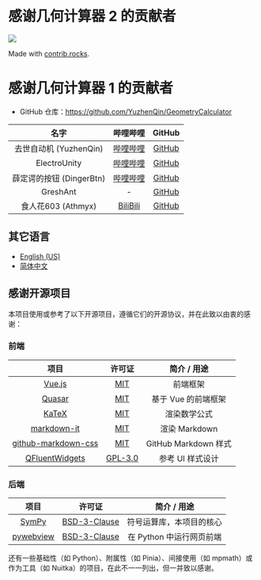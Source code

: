 # 感谢几何计算器 2 的贡献者

<a href="https://github.com/zhdbk3/GeometryCalculator/graphs/contributors">
  <img src="https://contrib.rocks/image?repo=zhdbk3/GeometryCalculator" />
</a>

Made with [contrib.rocks](https://contrib.rocks).

# 感谢几何计算器 1 的贡献者

- GitHub 仓库：https://github.com/YuzhenQin/GeometryCalculator

|         名字         |                     哔哩哔哩                     |                  GitHub                   |
|:------------------:|:--------------------------------------------:|:-----------------------------------------:|
| 去世自动机 (YuzhenQin)  | [哔哩哔哩](https://space.bilibili.com/470160343) |  [GitHub](https://github.com/YuzhenQin1)  |
|    ElectroUnity    | [哔哩哔哩](https://space.bilibili.com/562633104) | [GitHub](https://github.com/ElectroUnity) |
| 薛定谔的按钮 (DingerBtn) | [哔哩哔哩](https://space.bilibili.com/668182235) |  [GitHub](https://github.com/DingerBtn)   |
|      GreshAnt      |                      -                       | [GitHub](https://github.com/Kevin-O-Hsu)  |
|  食人花603 (Athmyx)   | [BiliBili](https://space.bilibili.com/552304031) |    [GitHub](https://github.com/SRH603)    |

## 其它语言

* [English (US)](ACKNOWLEDGMENTS.en.md)
* [简体中文](ACKNOWLEDGMENTS.md)

## 感谢开源项目

本项目使用或参考了以下开源项目，遵循它们的开源协议，并在此致以由衷的感谢：

### 前端

|                                     项目                                     |                                      许可证                                      |      简介 / 用途       |
|:--------------------------------------------------------------------------:|:-----------------------------------------------------------------------------:|:------------------:|
|                      [Vue.js](https://cn.vuejs.org/)                       |            [MIT](https://github.com/vuejs/core/blob/main/LICENSE)             |        前端框架        |
|                       [Quasar](https://quasar.dev/)                        |       [MIT](https://github.com/quasarframework/quasar/blob/dev/LICENSE)       |    基于 Vue 的前端框架    |
|                        [KaTeX](https://katex.org/)                         |            [MIT](https://github.com/KaTeX/KaTeX/blob/main/LICENSE)            |       渲染数学公式       |
|         [markdown-it](https://github.com/markdown-it/markdown-it)          |     [MIT](https://github.com/markdown-it/markdown-it/blob/master/LICENSE)     |    渲染 Markdown     |
| [github-markdown-css](https://github.com/sindresorhus/github-markdown-css) | [MIT](https://github.com/sindresorhus/github-markdown-css/blob/main/license)  | GitHub Markdown 样式 |
|              [QFluentWidgets](https://qfluentwidgets.com/zh/)              | [GPL-3.0](https://github.com/zhiyiYo/PyQt-Fluent-Widgets/blob/master/LICENSE) |     参考 UI 样式设计     |

### 后端

|                      项目                      |                                  许可证                                   |     简介 / 用途      |
|:--------------------------------------------:|:----------------------------------------------------------------------:|:----------------:|
| [SymPy](https://www.sympy.org/zh/index.html) |   [BSD-3-Clause](https://github.com/sympy/sympy/blob/master/LICENSE)   |   符号运算库，本项目的核心   |
|  [pywebview](https://pywebview.flowrl.com)   | [BSD-3-Clause](https://github.com/r0x0r/pywebview/blob/master/LICENSE) | 在 Python 中运行网页前端 |

还有一些基础性（如 Python）、附属性（如 Pinia）、间接使用（如 mpmath）或作为工具（如 Nuitka）的项目，在此不一一列出，但一并致以感谢。
